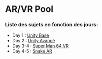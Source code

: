 # AR/VR Pool


### Liste des sujets en fonction des jours:

- Day 1 : [Unity Base](./day1/day1.pdf)
- Day 2 : [Unity Avancé](./day2/day2.pdf)
- Day 3-4 : [Super Man 64 VR](./day3-4/day3-4.pdf)
- Day 4-5 : [Snake AR](./day4-5/day4-5.pdf)